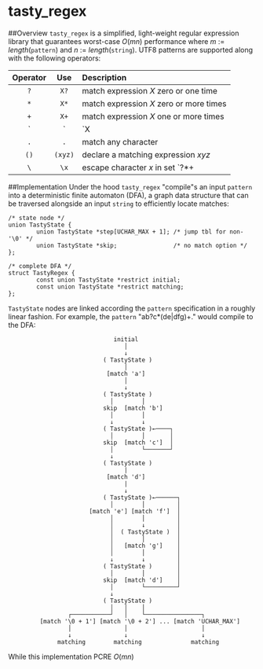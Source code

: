 # tasty_regex

##Overview
`tasty_regex` is a simplified, light-weight regular expression library that guarantees worst-case *O*(*mn*) performance where *m* := *length*(`pattern`) and *n* := *length*(`string`). UTF8 patterns are supported along with the following operators:

| Operator | Use     | Description                             |
| :------: | :-----: | :-------------------------------------- |
| `?`      | `X?`    | match expression *X* zero or one time   |
| `*`      | `X*`    | match expression *X* zero or more times |
| `+`      | `X+`    | match expression *X* one or more times  |
| `|`      | `X|Y`   | match expression *X* or *Y*             |
| `.`      | `.`     | match any character                     |
| `()`     | `(xyz)` | declare a matching expression *xyz*     |
| `\`      | `\x`    | escape character *x* in set `?*+|.()\`  |



##Implementation
Under the hood `tasty_regex` "compile"s an input `pattern` into a deterministic finite automaton (DFA), a graph data structure that can be traversed alongside an input `string` to efficiently locate matches:

```
/* state node */
union TastyState {
        union TastyState *step[UCHAR_MAX + 1]; /* jump tbl for non-'\0' */
        union TastyState *skip;                /* no match option */
};

/* complete DFA */
struct TastyRegex {
        const union TastyState *restrict initial;
        const union TastyState *restrict matching;
};
```

`TastyState` nodes are linked according the `pattern` specification in a roughly linear fashion. For example, the `pattern` "ab?c*(de|dfg)+." would compile to the DFA:
```
                              initial
                                 │
                                 ↓
                           ( TastyState )
                                 │
                            [match 'a']
                                 │
                                 ↓
                           ( TastyState )
                             │        │
                           skip  [match 'b']
                             │        │
                             ↓        ↓
                           ( TastyState )←────┐
                             │        │       │
                           skip  [match 'c']  │
                             │        └───────┘
                             ↓
                           ( TastyState )
                                 |
                            [match 'd']
                                 |
                                 ↓
                           ( TastyState )←──────┐
                             │        │         │
                       [match 'e'] [match 'f']  │
                             │        │         │
                             │        ↓         │
                             │  ( TastyState )  │
                             │        │         │
                             │   [match 'g']    │
                             │        │         │
                             ↓        ↓         │
                           ( TastyState )       │
                             │        │         │
                           skip  [match 'd']    │
                             │        └─────────┘
                             ↓
                           ( TastyState )
                             │   │    │
                 ┌───────────┘   │    └────────────────┐
         [match '\0 + 1'] [match '\0 + 2'] ... [match 'UCHAR_MAX']
                 │               │                     │
                 ↓               ↓                     ↓
              matching        matching              matching
```

While this implementation PCRE *O*(*mn*)
